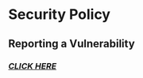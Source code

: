 # Security Policy

## Reporting a Vulnerability

### ***[CLICK HERE](https://github.com/PlaceReporter99/roblox-game-issues/security/advisories)***
